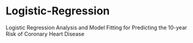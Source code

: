 # Logistic-Regression
Logistic Regression Analysis and Model Fitting for Predicting the 10-year Risk of Coronary Heart Disease
